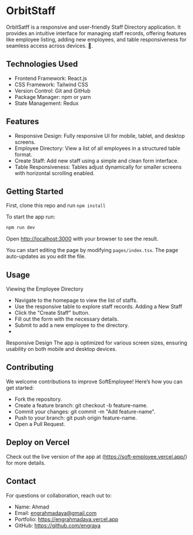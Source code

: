 # OrbitStaff

OrbitSatff is a responsive and user-friendly Staff Directory application. It provides an intuitive interface for managing staff records, offering features like employee listing, adding new employees, and table responsiveness for seamless access across devices. 🚀.

## Technologies Used

- Frontend Framework: React.js
- CSS Framework: Tailwind CSS
- Version Control: Git and GitHub
- Package Manager: npm or yarn
- State Management: Redux

## Features

- Responsive Design: Fully responsive UI for mobile, tablet, and desktop screens.
- Employee Directory: View a list of all employees in a structured table format.
- Create Staff: Add new staff using a simple and clean form interface.
- Table Responsiveness: Tables adjust dynamically for smaller screens with horizontal scrolling enabled.

## Getting Started

First, clone this repo and run `npm install`

To start the app run:

```bash
npm run dev 
```

Open [http://localhost:3000](http://localhost:3000) with your browser to see the result.

You can start editing the page by modifying `pages/index.tsx`. The page auto-updates as you edit the file.

## Usage

Viewing the Employee Directory

- Navigate to the homepage to view the list of staffs.
- Use the responsive table to explore staff records.
  Adding a New Staff
- Click the "Create Staff" button.
- Fill out the form with the necessary details.
- Submit to add a new employee to the directory.
- 

Responsive Design
The app is optimized for various screen sizes, ensuring usability on both mobile and desktop devices.

## Contributing

We welcome contributions to improve SoftEmployee! Here’s how you can get started:

- Fork the repository.
- Create a feature branch: git checkout -b feature-name.
- Commit your changes: git commit -m "Add feature-name".
- Push to your branch: git push origin feature-name.
- Open a Pull Request.

## Deploy on Vercel

Check out the live version of the app at (https://soft-employee.vercel.app/) for more details.

## Contact

For questions or collaboration, reach out to:

- Name: Ahmad
- Email: engrahmadaya@gmail.com
- Portfolio: https://engrahmadaya.vercel.app
- GitHub: https://github.com/engraya
